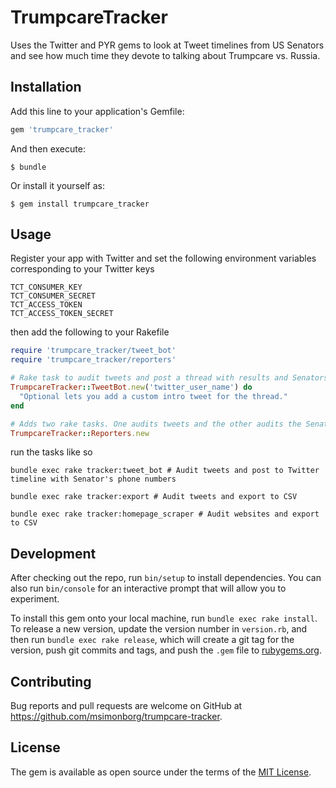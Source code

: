 # TrumpcareTracker

Uses the Twitter and PYR gems to look at Tweet timelines from US Senators and see how much time they devote to talking about Trumpcare vs. Russia.

## Installation

Add this line to your application's Gemfile:

```ruby
gem 'trumpcare_tracker'
```

And then execute:

    $ bundle

Or install it yourself as:

    $ gem install trumpcare_tracker

## Usage

Register your app with Twitter and set the following environment variables corresponding to your Twitter keys
```
TCT_CONSUMER_KEY
TCT_CONSUMER_SECRET
TCT_ACCESS_TOKEN
TCT_ACCESS_TOKEN_SECRET
```
then add the following to your Rakefile

```ruby
require 'trumpcare_tracker/tweet_bot'
require 'trumpcare_tracker/reporters'

# Rake task to audit tweets and post a thread with results and Senators' phone numbers
TrumpcareTracker::TweetBot.new('twitter_user_name') do
  "Optional lets you add a custom intro tweet for the thread."
end

# Adds two rake tasks. One audits tweets and the other audits the Senators' website homepages. Both export the results to CSV in project root directory.
TrumpcareTracker::Reporters.new
```

run the tasks like so

```
bundle exec rake tracker:tweet_bot # Audit tweets and post to Twitter timeline with Senator's phone numbers

bundle exec rake tracker:export # Audit tweets and export to CSV

bundle exec rake tracker:homepage_scraper # Audit websites and export to CSV
```

## Development

After checking out the repo, run `bin/setup` to install dependencies. You can also run `bin/console` for an interactive prompt that will allow you to experiment.

To install this gem onto your local machine, run `bundle exec rake install`. To release a new version, update the version number in `version.rb`, and then run `bundle exec rake release`, which will create a git tag for the version, push git commits and tags, and push the `.gem` file to [rubygems.org](https://rubygems.org).

## Contributing

Bug reports and pull requests are welcome on GitHub at https://github.com/msimonborg/trumpcare-tracker.


## License

The gem is available as open source under the terms of the [MIT License](http://opensource.org/licenses/MIT).

